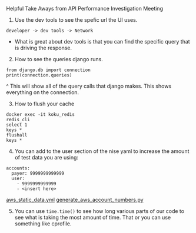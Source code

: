 Helpful Take Aways from API Performance Investigation Meeting
1. Use the dev tools to see the spefic url the UI uses.
```
developer -> dev tools -> Network
```
- What is great about dev tools is that you can find the specific query that is driving the response.

2. How to see the queries django runs.
```
from django.db import connection
print(connection.queries)
```
^ This will show all of the query calls that django makes. This shows everything on the connection.


3. How to flush your cache
```
docker exec -it koku_redis
redis_cli
select 1
keys *
flushall
keys *
```

4. You can add to the user section of the nise yaml to increase the amount of test data you are using:
```
accounts:
  payer: 9999999999999
  user:
    - 9999999999999
    - <insert here>
```

[aws_static_data.yml](files/aws_static_data.yml)
[generate_aws_account_numbers.py](generate_aws_account_numbers.py)

5. You can use `time.time()` to see how long various parts of our code to see what is taking the most amount of time. That or you can use something like cprofile.

